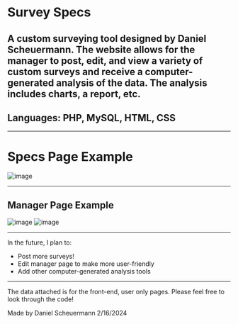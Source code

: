 # Survey Specs
## A custom surveying tool designed by Daniel Scheuermann. The website allows for the manager to post, edit, and view a variety of custom surveys and receive a computer-generated analysis of the data. The analysis includes charts, a report, etc.

## Languages: PHP, MySQL, HTML, CSS

-----

# Specs Page Example
![image](https://github.com/scheuermann-daniel/Survey-Specs/assets/69008235/2eba7b46-615c-4d6d-95f7-ad465fe3b1ef)

-----

## Manager Page Example
![image](https://github.com/scheuermann-daniel/Survey-Specs/assets/69008235/82f3e062-7435-4e21-ac7f-198cc12b5ad7)
![image](https://github.com/scheuermann-daniel/Survey-Specs/assets/69008235/f2b75da9-b80c-4a90-afa7-7ed5f157a12d)


-----

In the future, I plan to:
  - Post more surveys!
  - Edit manager page to make more user-friendly
  - Add other computer-generated analysis tools

-----

The data attached is for the front-end, user only pages. Please feel free to look through the code!

Made by Daniel Scheuermann
2/16/2024

